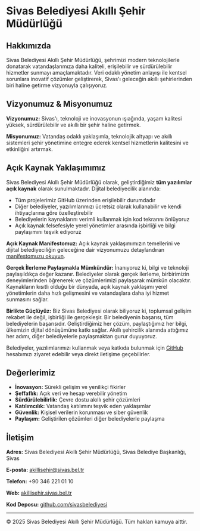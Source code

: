 # Sivas Belediyesi Akıllı Şehir Müdürlüğü

## Hakkımızda

Sivas Belediyesi Akıllı Şehir Müdürlüğü, şehrimizi modern teknolojilerle donatarak vatandaşlarımıza daha kaliteli, erişilebilir ve sürdürülebilir hizmetler sunmayı amaçlamaktadır. Veri odaklı yönetim anlayışı ile kentsel sorunlara inovatif çözümler geliştirerek, Sivas'ı geleceğin akıllı şehirlerinden biri haline getirme vizyonuyla çalışıyoruz.

## Vizyonumuz & Misyonumuz

**Vizyonumuz:** Sivas'ı, teknoloji ve inovasyonun ışıağında, yaşam kalitesi yüksek, sürdürülebilir ve akıllı bir şehir haline getirmek.

**Misyonumuz:** Vatandaş odaklı yaklaşımla, teknolojik altyapı ve akıllı sistemleri şehir yönetimine entegre ederek kentsel hizmetlerin kalitesini ve etkinliğini artırmak.

## Açık Kaynak Yaklaşımımız

Sivas Belediyesi Akıllı Şehir Müdürlüğü olarak, geliştirdiğimiz **tüm yazılımlar açık kaynak** olarak sunulmaktadır. Dijital belediyecilik alanında:

- Tüm projelerimiz GitHub üzerinden erişilebilir durumdadır
- Diğer belediyeler, yazılımlarımızı ücretsiz olarak kullanabilir ve kendi ihtiyaçlarına göre özelleştirebilir
- Belediyelerin kaynaklarını verimli kullanmak için kod tekrarını önlüyoruz
- Açık kaynak felsefesiyle yerel yönetimler arasında işbirliği ve bilgi paylaşımını teşvik ediyoruz

**Açık Kaynak Manifestomuz:** Açık kaynak yaklaşımımızın temellerini ve dijital belediyeciliğin geleceğine dair vizyonumuzu detaylandıran [manifestomuzu okuyun](manifesto.md).

**Gerçek İlerleme Paylaşmakla Mümkündür:** İnanıyoruz ki, bilgi ve teknoloji paylaşıldıkça değer kazanır. Belediyeler olarak gerçek ilerleme, birbirimizin deneyimlerinden öğrenerek ve çözümlerimizi paylaşarak mümkün olacaktır. Kaynakların kısıtlı olduğu bir dünyada, açık kaynak yaklaşımı yerel yönetimlerin daha hızlı gelişmesini ve vatandaşlara daha iyi hizmet sunmasını sağlar.

**Birlikte Güçlüyüz:** Biz Sivas Belediyesi olarak biliyoruz ki, toplumsal gelişim rekabet ile değil, işbirliği ile gerçekleşir. Bir belediyenin başarısı, tüm belediyelerin başarısıdır. Geliştirdiğimiz her çözüm, paylaştığımız her bilgi, ülkemizin dijital dönüşümüne katkı sağlar. Akıllı şehircilik alanında attığımız her adımı, diğer belediyelerle paylaşmaktan gurur duyuyoruz.

Belediyeler, yazılımlarımızı kullanmak veya katkıda bulunmak için [GitHub](https://github.com/sivasbeltr) hesabımızı ziyaret edebilir veya direkt iletişime geçebilirler.

## Değerlerimiz

- **İnovasyon:** Sürekli gelişim ve yenilikçi fikirler
- **Şeffaflık:** Açık veri ve hesap verebilir yönetim
- **Sürdürülebilirlik:** Çevre dostu akıllı şehir çözümleri
- **Katılımcılık:** Vatandaş katılımını teşvik eden yaklaşımlar
- **Güvenlik:** Kişisel verilerin korunması ve siber güvenlik
- **Paylaşım:** Geliştirilen çözümleri diğer belediyelerle paylaşma

## İletişim

**Adres:** Sivas Belediyesi Akıllı Şehir Müdürlüğü, Sivas Belediye Başkanlığı, Sivas

**E-posta:** akillisehir@sivas.bel.tr

**Telefon:** +90 346 221 01 10

**Web:** [akillisehir.sivas.bel.tr](https://akillisehir.sivas.bel.tr)

**Kod Deposu:** [github.com/sivasbelediyesi](https://github.com/sivasbeltr)

---
© 2025 Sivas Belediyesi Akıllı Şehir Müdürlüğü. Tüm hakları kamuya aittir.
